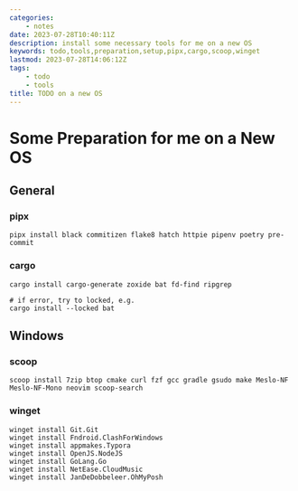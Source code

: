 ```yaml
---
categories:
    - notes
date: 2023-07-28T10:40:11Z
description: install some necessary tools for me on a new OS
keywords: todo,tools,preparation,setup,pipx,cargo,scoop,winget
lastmod: 2023-07-28T14:06:12Z
tags:
    - todo
    - tools
title: TODO on a new OS
---
```




# Some Preparation for me on a New OS

## General

### pipx

```shell
pipx install black commitizen flake8 hatch httpie pipenv poetry pre-commit
```

### cargo

```shell
cargo install cargo-generate zoxide bat fd-find ripgrep

# if error, try to locked, e.g.
cargo install --locked bat
```

## Windows

### scoop

```shell
scoop install 7zip btop cmake curl fzf gcc gradle gsudo make Meslo-NF Meslo-NF-Mono neovim scoop-search
```

### winget

```shell
winget install Git.Git
winget install Fndroid.ClashForWindows
winget install appmakes.Typora
winget install OpenJS.NodeJS
winget install GoLang.Go
winget install NetEase.CloudMusic
winget install JanDeDobbeleer.OhMyPosh
```
